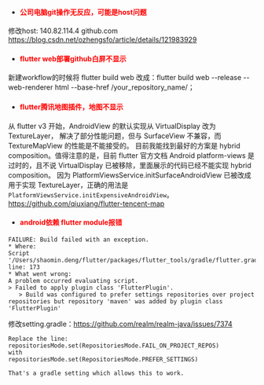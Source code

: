 * #### <font color="red">  公司电脑git操作无反应，可能是host问题 </font>
修改host:  140.82.114.4    github.com
https://blog.csdn.net/ozhengsfo/article/details/121983929


* #### <font color="red">  flutter web部署github白屏不显示 </font>
新建workflow的时候将 flutter build web 改成：flutter build web --release --web-renderer html --base-href /your_repository_name/；


* #### <font color="red">  flutter腾讯地图插件，地图不显示 </font>

从 flutter v3 开始，AndroidView 的默认实现从 VirtualDisplay 改为 TextureLayer， 解决了部分性能问题，但与 SurfaceView 不兼容，而 TextureMapView 的性能是不能接受的。 目前我能找到最好的方案是 hybrid composition。值得注意的是，目前 flutter 官方文档 Android platform-views 是过时的，且不说 VirtualDisplay 已被移除，里面展示的代码已经不能实现 hybrid composition。 因为 PlatformViewsService.initSurfaceAndroidView 已被改成用于实现 TextureLayer，正确的用法是 `PlatformViewsService.initExpensiveAndroidView`。
https://github.com/qiuxiang/flutter-tencent-map

* #### <font color="red">  android依赖 flutter module报错 </font>

```
FAILURE: Build failed with an exception.
* Where:
Script '/Users/shaomin.deng/flutter/packages/flutter_tools/gradle/flutter.gradle' line: 173
* What went wrong:
A problem occurred evaluating script.
> Failed to apply plugin class 'FlutterPlugin'.
   > Build was configured to prefer settings repositories over project repositories but repository 'maven' was added by plugin class 'FlutterPlugin'
```
修改setting.gradle：https://github.com/realm/realm-java/issues/7374

```
Replace the line:
repositoriesMode.set(RepositoriesMode.FAIL_ON_PROJECT_REPOS)
with
repositoriesMode.set(RepositoriesMode.PREFER_SETTINGS)

That's a gradle setting which allows this to work.
```



